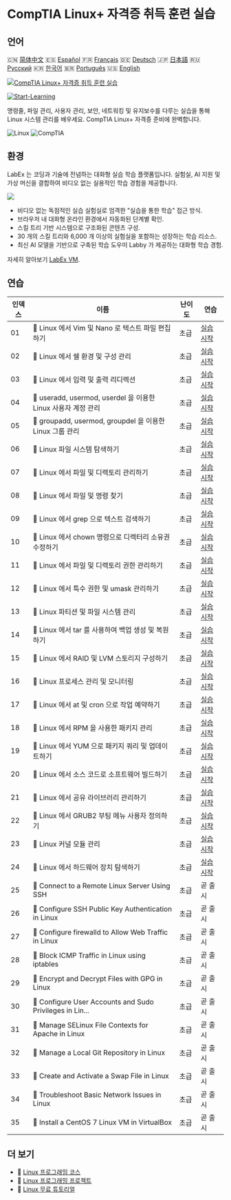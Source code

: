 # CompTIA Linux+ 자격증 취득 훈련 실습

## 언어

🇨🇳 [简体中文](README_zh.md) 🇪🇸 [Español](README_es.md) 🇫🇷 [Français](README_fr.md) 🇩🇪 [Deutsch](README_de.md) 🇯🇵 [日本語](README_ja.md) 🇷🇺 [Русский](README_ru.md) 🇰🇷 [한국어](README_ko.md) 🇧🇷 [Português](README_pt.md) 🇺🇸 [English](README.md) 

[![CompTIA Linux+ 자격증 취득 훈련 실습](https://cover-creator.labex.io/comptia-linux-plus-training-labs.png?lang=ko)](https://labex.io/ko/courses/comptia-linux-plus-training-labs)

[![Start-Learning](https://img.shields.io/badge/Start-Learning-whitesmoke?style=for-the-badge)](https://labex.io/ko/courses/comptia-linux-plus-training-labs)

명령줄, 파일 관리, 사용자 관리, 보안, 네트워킹 및 유지보수를 다루는 실습을 통해 Linux 시스템 관리를 배우세요. CompTIA Linux+ 자격증 준비에 완벽합니다.

![Linux](https://img.shields.io/badge/Linux-whitesmoke?style=for-the-badge&logo=linux)
![CompTIA](https://img.shields.io/badge/CompTIA-whitesmoke?style=for-the-badge&logo=comptia)


## 환경

LabEx 는 코딩과 기술에 전념하는 대화형 실습 학습 플랫폼입니다. 실험실, AI 지원 및 가상 머신을 결합하여 비디오 없는 실용적인 학습 경험을 제공합니다.

![](https://tutorial-screenshot.getvm.io/images/vm-1725247253.png)

- 비디오 없는 독점적인 실습 실험실로 엄격한 "실습을 통한 학습" 접근 방식.
- 브라우저 내 대화형 온라인 환경에서 자동화된 단계별 확인.
- 스킬 트리 기반 시스템으로 구조화된 콘텐츠 구성.
- 30 개의 스킬 트리와 6,000 개 이상의 실험실을 포함하는 성장하는 학습 리소스.
- 최신 AI 모델을 기반으로 구축된 학습 도우미 Labby 가 제공하는 대화형 학습 경험.

자세히 알아보기 [LabEx VM](https://support.labex.io/using-labex/virtual-machine).

## 연습

|   인덱스 | 이름                                                          | 난이도   | 연습                                                                                                                                           |
|----------|---------------------------------------------------------------|----------|------------------------------------------------------------------------------------------------------------------------------------------------|
|       01 | 📖 Linux 에서 Vim 및 Nano 로 텍스트 파일 편집하기             | 초급     | <a target='_blank' href='https://labex.io/ko/tutorials/linux-edit-text-files-in-linux-with-vim-and-nano-591076'>실습 시작</a>                  |
|       02 | 📖 Linux 에서 쉘 환경 및 구성 관리                            | 초급     | <a target='_blank' href='https://labex.io/ko/tutorials/linux-manage-shell-environment-and-configuration-in-linux-590838'>실습 시작</a>         |
|       03 | 📖 Linux 에서 입력 및 출력 리디렉션                           | 초급     | <a target='_blank' href='https://labex.io/ko/tutorials/linux-redirecting-input-and-output-in-linux-590840'>실습 시작</a>                       |
|       04 | 📖 useradd, usermod, userdel 을 이용한 Linux 사용자 계정 관리 | 초급     | <a target='_blank' href='https://labex.io/ko/tutorials/linux-manage-linux-user-accounts-with-useradd-usermod-and-userdel-590837'>실습 시작</a> |
|       05 | 📖 groupadd, usermod, groupdel 을 이용한 Linux 그룹 관리      | 초급     | <a target='_blank' href='https://labex.io/ko/tutorials/linux-manage-linux-groups-with-groupadd-usermod-and-groupdel-590836'>실습 시작</a>      |
|       06 | 📖 Linux 파일 시스템 탐색하기                                 | 초급     | <a target='_blank' href='https://labex.io/ko/tutorials/linux-navigate-the-filesystem-in-linux-590971'>실습 시작</a>                            |
|       07 | 📖 Linux 에서 파일 및 디렉토리 관리하기                       | 초급     | <a target='_blank' href='https://labex.io/ko/tutorials/linux-manage-files-and-directories-in-linux-590835'>실습 시작</a>                       |
|       08 | 📖 Linux 에서 파일 및 명령 찾기                               | 초급     | <a target='_blank' href='https://labex.io/ko/tutorials/linux-find-files-and-commands-in-linux-590834'>실습 시작</a>                            |
|       09 | 📖 Linux 에서 grep 으로 텍스트 검색하기                       | 초급     | <a target='_blank' href='https://labex.io/ko/tutorials/linux-search-text-with-grep-in-linux-590841'>실습 시작</a>                              |
|       10 | 📖 Linux 에서 chown 명령으로 디렉터리 소유권 수정하기         | 초급     | <a target='_blank' href='https://labex.io/ko/tutorials/linux-modify-directory-ownership-with-chown-in-linux-590847'>실습 시작</a>              |
|       11 | 📖 Linux 에서 파일 및 디렉토리 권한 관리하기                  | 초급     | <a target='_blank' href='https://labex.io/ko/tutorials/linux-manage-file-and-directory-permissions-in-linux-590844'>실습 시작</a>              |
|       12 | 📖 Linux 에서 특수 권한 및 umask 관리하기                     | 초급     | <a target='_blank' href='https://labex.io/ko/tutorials/linux-manage-special-permissions-and-umask-in-linux-590846'>실습 시작</a>               |
|       13 | 📖 Linux 파티션 및 파일 시스템 관리                           | 초급     | <a target='_blank' href='https://labex.io/ko/tutorials/linux-manage-linux-partitions-and-filesystems-590845'>실습 시작</a>                     |
|       14 | 📖 Linux 에서 tar 를 사용하여 백업 생성 및 복원하기           | 초급     | <a target='_blank' href='https://labex.io/ko/tutorials/linux-create-and-restore-a-backup-with-tar-in-linux-590843'>실습 시작</a>               |
|       15 | 📖 Linux 에서 RAID 및 LVM 스토리지 구성하기                   | 초급     | <a target='_blank' href='https://labex.io/ko/tutorials/linux-configure-raid-and-lvm-storage-in-linux-590842'>실습 시작</a>                     |
|       16 | 📖 Linux 프로세스 관리 및 모니터링                            | 초급     | <a target='_blank' href='https://labex.io/ko/tutorials/linux-manage-and-monitor-linux-processes-590864'>실습 시작</a>                          |
|       17 | 📖 Linux 에서 at 및 cron 으로 작업 예약하기                   | 초급     | <a target='_blank' href='https://labex.io/ko/tutorials/linux-schedule-tasks-with-at-and-cron-in-linux-590870'>실습 시작</a>                    |
|       18 | 📖 Linux 에서 RPM 을 사용한 패키지 관리                       | 초급     | <a target='_blank' href='https://labex.io/ko/tutorials/rhel-managing-packages-with-rpm-in-linux-590868'>실습 시작</a>                          |
|       19 | 📖 Linux 에서 YUM 으로 패키지 쿼리 및 업데이트하기            | 초급     | <a target='_blank' href='https://labex.io/ko/tutorials/rhel-query-and-update-packages-with-yum-in-linux-590869'>실습 시작</a>                  |
|       20 | 📖 Linux 에서 소스 코드로 소프트웨어 빌드하기                 | 초급     | <a target='_blank' href='https://labex.io/ko/tutorials/linux-build-software-from-source-code-in-linux-590853'>실습 시작</a>                    |
|       21 | 📖 Linux 에서 공유 라이브러리 관리하기                        | 초급     | <a target='_blank' href='https://labex.io/ko/tutorials/linux-manage-shared-libraries-in-linux-590867'>실습 시작</a>                            |
|       22 | 📖 Linux 에서 GRUB2 부팅 메뉴 사용자 정의하기                 | 초급     | <a target='_blank' href='https://labex.io/ko/tutorials/linux-customize-the-grub2-boot-menu-in-linux-590859'>실습 시작</a>                      |
|       23 | 📖 Linux 커널 모듈 관리                                       | 초급     | <a target='_blank' href='https://labex.io/ko/tutorials/linux-manage-kernel-modules-in-linux-590865'>실습 시작</a>                              |
|       24 | 📖 Linux 에서 하드웨어 장치 탐색하기                          | 초급     | <a target='_blank' href='https://labex.io/ko/tutorials/linux-explore-hardware-devices-in-linux-590861'>실습 시작</a>                           |
|       25 | 📖 Connect to a Remote Linux Server Using SSH                 | 초급     | 곧 출시                                                                                                                                        |
|       26 | 📖 Configure SSH Public Key Authentication in Linux           | 초급     | 곧 출시                                                                                                                                        |
|       27 | 📖 Configure firewalld to Allow Web Traffic in Linux          | 초급     | 곧 출시                                                                                                                                        |
|       28 | 📖 Block ICMP Traffic in Linux using iptables                 | 초급     | 곧 출시                                                                                                                                        |
|       29 | 📖 Encrypt and Decrypt Files with GPG in Linux                | 초급     | 곧 출시                                                                                                                                        |
|       30 | 📖 Configure User Accounts and Sudo Privileges in Lin...      | 초급     | 곧 출시                                                                                                                                        |
|       31 | 📖 Manage SELinux File Contexts for Apache in Linux           | 초급     | 곧 출시                                                                                                                                        |
|       32 | 📖 Manage a Local Git Repository in Linux                     | 초급     | 곧 출시                                                                                                                                        |
|       33 | 📖 Create and Activate a Swap File in Linux                   | 초급     | 곧 출시                                                                                                                                        |
|       34 | 📖 Troubleshoot Basic Network Issues in Linux                 | 초급     | 곧 출시                                                                                                                                        |
|       35 | 📖 Install a CentOS 7 Linux VM in VirtualBox                  | 초급     | 곧 출시                                                                                                                                        |

## 더 보기

- 🔗 [Linux 프로그래밍 코스](https://github.com/labex-labs/awesome-programming-courses)
- 🔗 [Linux 프로그래밍 프로젝트](https://github.com/labex-labs/awesome-programming-projects)
- 🔗 [Linux 무료 튜토리얼](https://github.com/labex-labs/linux-free-tutorials)

